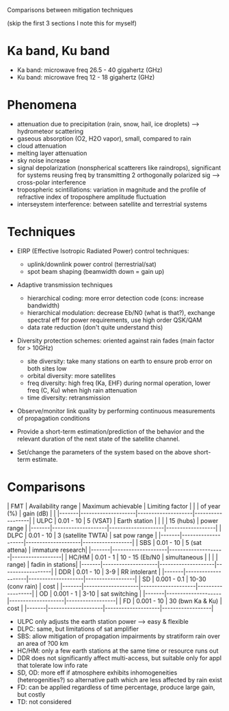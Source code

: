 Comparisons between mitigation techniques

(skip the first 3 sections I note this for myself)

# Ka band, Ku band

- Ka band:  microwave freq 26.5 - 40 gigahertz (GHz)
- Ku band: microwave freq 12 - 18 gigahertz (GHz)

# Phenomena

- attenuation due to precipitation (rain, snow, hail, ice droplets) --> hydrometeor scattering
- gaseous absorption (O2, H2O vapor), small, compared to rain
- cloud attenuation
- melting layer attenuation
- sky noise increase
- signal depolarization (nonspherical scatterers like raindrops), significant for systems reusing freq by transmitting 2 orthogonally polarized sig --> cross-polar interference
- tropospheric scintillations: variation in magnitude and the profile of refractive index of troposphere amplitude fluctuation
- interseystem interference: between satellite and terrestrial systems

# Techniques

- EIRP (Effective Isotropic Radiated Power) control techniques: 
  - uplink/downlink power control (terrestrial/sat)
  - spot beam shaping (beamwidth down = gain up)
- Adaptive transmission techniques
  - hierarchical coding: more error detection code (cons: increase bandwidth)
  - hierarchical modulation: decrease Eb/N0 (what is that?), exchange spectral eff for power requirements, use high order QSK/QAM
  - data rate reduction (don't quite understand this)
- Diversity protection schemes: oriented against rain fades (main factor for > 10GHz)
  - site diversity: take many stations on earth to ensure prob error on both sites low
  - orbital diversity: more satellites
  - freq diversity: high freq (Ka, EHF) during normal operation, lower freq (C, Ku) when high rain attenuation
  - time diversity: retransmission

- Observe/monitor link quality by performing continuous measurements of propagation conditions
- Provide a short-term estimation/prediction of the behavior and the relevant duration of the next state of the satellite channel.
- Set/change the parameters of the system based on the above short-term estimate.

# Comparisons

| FMT   | Availability range | Maximum achievable | Limiting factor  |
|       | of year (%)        | gain (dB)          |                  |
|-------|--------------------|--------------------|------------------|
| ULPC  | 0.01 - 10          | 5 (VSAT)           | Earth station    |
|       |                    | 15 (hubs)          | power range      |
|-------|--------------------|--------------------|------------------|
| DLPC  | 0.01 - 10          | 3 (satellite TWTA) | sat pow range    |
|-------|--------------------|--------------------|------------------|
| SBS   | 0.01 - 10          | 5 (sat attena)     | immature research|
|-------|--------------------|--------------------|------------------|
| HC/HM | 0.01 - 1           | 10 - 15 (Eb/N0     | simultaneous     |
|       |                    |          range)    | fadin in stations|
|-------|--------------------|--------------------|------------------|
| DDR   | 0.01 - 10          | 3-9                | RR intolerant    |
|-------|--------------------|--------------------|------------------|
| SD    | 0.001 - 0.1        | 10-30 (conv rain)  | cost             |
|-------|--------------------|--------------------|------------------|
| OD    | 0.001 - 1          | 3-10               | sat switching    |
|-------|--------------------|--------------------|------------------|
| FD    | 0.001 - 10         | 30 (bwn Ka & Ku)   | cost             |
|-------|--------------------|--------------------|------------------|

- ULPC only adjusts the earth station power --> easy & flexible
- DLPC: same, but limitations of sat amplifier
- SBS: allow mitigation of propagation impairments by stratiform rain over an area of ?00 km
- HC/HM: only a few earth stations at the same time or resource runs out
- DDR does not significantly affect multi-access, but suitable only for appl that tolerate low info rate
- SD, OD: more eff if atmosphere exhibits inhomogeneities (heterogenities?) so alternative path
  which are less affected by rain exist
- FD: can be applied regardless of time percentage, produce large gain, but costly
- TD: not considered